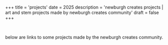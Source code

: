 +++
title = 'projects'
date = 2025
description = 'newburgh creates projects | art and stem projects made by newburgh creates community'
draft = false
+++

<br>

below are links to some projects made by the newburgh creates community.

<br>

